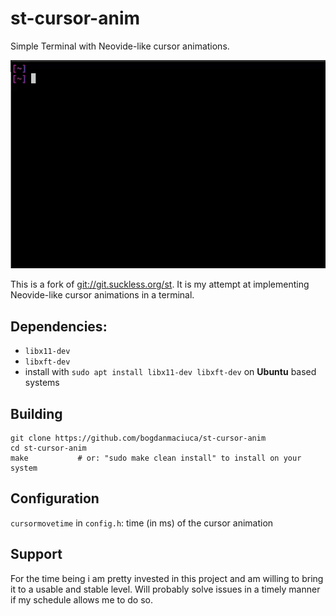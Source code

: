 # st-cursor-anim
Simple Terminal with Neovide-like cursor animations.

![](https://github.com/bogdanmaciuca/st-cursor-anim/blob/external/st-fork-gif.gif?raw=true)

This is a fork of [git://git.suckless.org/st](). It is my attempt at implementing Neovide-like cursor animations in a terminal.

## Dependencies:
- `libx11-dev`
- `libxft-dev`
- install with `sudo apt install libx11-dev libxft-dev` on **Ubuntu** based systems

## Building
```
git clone https://github.com/bogdanmaciuca/st-cursor-anim
cd st-cursor-anim
make           # or: "sudo make clean install" to install on your system
```

## Configuration
`cursormovetime` in `config.h`: time (in ms) of the cursor animation

## Support
For the time being i am pretty invested in this project and am willing to bring it to a usable and stable level. Will probably solve issues in a timely manner if my schedule allows me to do so.

